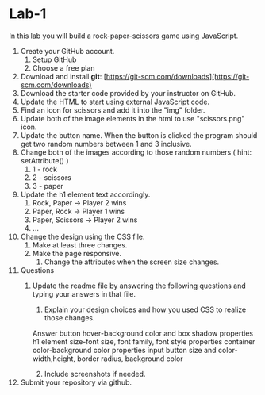 # Lab-1

In this lab you will build a rock-paper-scissors game using JavaScript.

1. Create your GitHub account.
    1. Setup GitHub
    2. Choose a free plan
2. Download and install **git**: [https://git-scm.com/downloads](https://git-scm.com/downloads)
3. Download the starter code provided by your instructor on GitHub.
4. Update the HTML to start using external JavaScript code.
5. Find an icon for scissors and add it into the "img" folder.
6. Update both of the image elements in the html to use "scissors.png" icon.
7. Update the button name. When the button is clicked the program should get two random numbers between 1 and 3 inclusive.
8. Change both of the images according to those random numbers ( hint: setAttribute() )
    1. 1 - rock
    2. 2 - scissors
    3. 3 - paper
9. Update the h1 element text accordingly.
    1. Rock, Paper -> Player 2 wins
    2. Paper, Rock -> Player 1 wins
    3. Paper, Scissors -> Player 2 wins
    4. ...
10. Change the design using the CSS file.
    1. Make at least three changes.
    2. Make the page responsive.
        1. Change the attributes when the screen size changes.
11. Questions
    1. Update the readme file by answering the following questions and typing your answers in that file.
        1. Explain your design choices and how you used CSS to realize those changes.

        Answer
         button hover-background color and box shadow properties
         h1 element size-font size, font family, font style properties
         container color-background color properties
         input button size and color-width,height, border radius, background color

        2. Include screenshots if needed.
12. Submit your repository via github.




